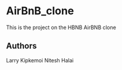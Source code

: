 # AirBnB_clone
This is the project on the HBNB AirBNB clone


## Authors
Larry Kipkemoi 
Nitesh Halai